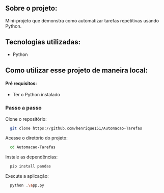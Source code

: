 ## Sobre o projeto:
 
Mini-projeto que demonstra como automatizar tarefas repetitivas usando Python. 

## Tecnologias utilizadas:

- Python

## Como utilizar esse projeto de maneira local:

#### Pré requisitos:

- Ter o Python instalado

### Passo a passo

Clone o repositório:
```bash
  git clone https://github.com/henrique151/Automacao-Tarefas
```

Acesse o diretório do projeto:
```bash
  cd Automacao-Tarefas
```

Instale as dependências:
```bash
  pip install pandas 
```

Execute a aplicação:
```bash
  python .\app.py 
```
